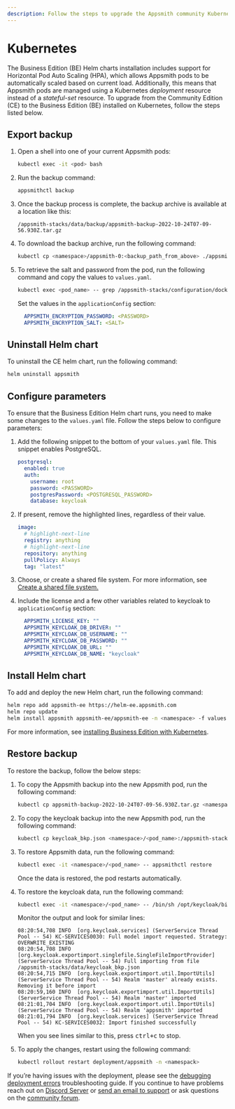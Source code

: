 ```yaml
---
description: Follow the steps to upgrade the Appsmith community Kubernetes installation to a Business Edition.
---
```


# Kubernetes

The Business Edition (BE) Helm charts installation includes support for Horizontal Pod Auto Scaling (HPA), which allows Appsmith pods to be automatically scaled based on current load. Additionally, this means that Appsmith pods are managed using a Kubernetes _deployment_ resource instead of a _stateful-set_ resource. To upgrade from the Community Edition (CE) to the Business Edition (BE) installed on Kubernetes, follow the steps listed below.

## Export backup

1. Open a shell into one of your current Appsmith pods:

   ```bash
   kubectl exec -it <pod> bash
   ```

2. Run the backup command:

   ```bash
   appsmithctl backup
   ```

3. Once the backup process is complete, the backup archive is available at a location like this:

   ```
   /appsmith-stacks/data/backup/appsmith-backup-2022-10-24T07-09-56.930Z.tar.gz
   ```

4. To download the backup archive, run the following command:

   ```bash
   kubectl cp <namespace>/appsmith-0:<backup_path_from_above> ./appsmith-ce-backup.tar.gz
   ```

5. To retrieve the salt and password from the pod, run the following command and copy the values to `values.yaml`.

   ```bash
   kubectl exec <pod_name> -- grep /appsmith-stacks/configuration/docker.env APPSMITH_ENCRYPTION_
   ```

   Set the values in the `applicationConfig` section:

   ```yaml
     APPSMITH_ENCRYPTION_PASSWORD: <PASSWORD>
     APPSMITH_ENCRYPTION_SALT: <SALT>
   ```

## Uninstall Helm chart

To uninstall the CE helm chart, run the following command:

```bash
helm uninstall appsmith
```

## Configure parameters

To ensure that the Business Edition Helm chart runs, you need to make some changes to the `values.yaml` file. Follow the steps below to configure parameters:

1. Add the following snippet to the bottom of your `values.yaml` file. This snippet enables PostgreSQL.

   ```yaml
   postgresql:
     enabled: true
     auth:
       username: root
       password: <PASSWORD>
       postgresPassword: <POSTGRESQL_PASSWORD>
       database: keycloak
   ```

2. If present, remove the highlighted lines, regardless of their value.

   ```yaml
   image:
     # highlight-next-line
     registry: anything
     # highlight-next-line
     repository: anything
     pullPolicy: Always
     tag: "latest"
   ```

3. Choose, or create a shared file system. For more information, see [Create a shared file system.](/getting-started/setup/installation-guides/kubernetes/business-edition#create-a-shared-file-system)

4. Include the license and a few other variables related to keycloak to `applicationConfig` section:

   ```yaml
     APPSMITH_LICENSE_KEY: ""
     APPSMITH_KEYCLOAK_DB_DRIVER: ""
     APPSMITH_KEYCLOAK_DB_USERNAME: ""
     APPSMITH_KEYCLOAK_DB_PASSWORD: ""
     APPSMITH_KEYCLOAK_DB_URL: ""
     APPSMITH_KEYCLOAK_DB_NAME: "keycloak"
   ```

## Install Helm chart 

To add and deploy the new Helm chart, run the following command:

   ```bash
   helm repo add appsmith-ee https://helm-ee.appsmith.com
   helm repo update
   helm install appsmith appsmith-ee/appsmith-ee -n <namespace> -f values.yaml
   ```

For more information, see [installing Business Edition with Kubernetes](/getting-started/setup/installation-guides/kubernetes/business-edition).


## Restore backup

To restore the backup, follow the below steps:

1. To copy the Appsmith backup into the new Appsmith pod, run the following command:

   ```bash
   kubectl cp appsmith-backup-2022-10-24T07-09-56.930Z.tar.gz <namespace>/<pod_name>:/appsmith-stacks/data/backup/
   ```

2. To copy the keycloak backup into the new Appsmith pod, run the following command:

   ```bash
   kubectl cp keycloak_bkp.json <namespace>/<pod_name>:/appsmith-stacks/data/
   ```

3. To restore Appsmith data, run the following command:

   ```bash
   kubectl exec -it <namespace>/<pod_name> -- appsmithctl restore
   ```

   Once the data is restored, the pod restarts automatically.

4. To restore the keycloak data, run the following command:

   ```bash
   kubectl exec -it <namespace>/<pod_name> -- /bin/sh /opt/keycloak/bin/standalone.sh -b 0.0.0.0 -Djboss.socket.binding.port-offset=1 -Dkeycloak.migration.action=import -Dkeycloak.migration.provider=singleFile -Dkeycloak.migration.file=/appsmith-stacks/data/keycloak_bkp.json -Dkeycloak.migration.strategy=OVERWRITE_EXISTING
   ```

   Monitor the output and look for similar lines:

   ```
   08:20:54,708 INFO  [org.keycloak.services] (ServerService Thread Pool -- 54) KC-SERVICES0030: Full model import requested. Strategy: OVERWRITE_EXISTING
   08:20:54,708 INFO  [org.keycloak.exportimport.singlefile.SingleFileImportProvider] (ServerService Thread Pool -- 54) Full importing from file /appsmith-stacks/data/keycloak_bkp.json
   08:20:54,715 INFO  [org.keycloak.exportimport.util.ImportUtils] (ServerService Thread Pool -- 54) Realm 'master' already exists. Removing it before import
   08:20:59,160 INFO  [org.keycloak.exportimport.util.ImportUtils] (ServerService Thread Pool -- 54) Realm 'master' imported
   08:21:01,704 INFO  [org.keycloak.exportimport.util.ImportUtils] (ServerService Thread Pool -- 54) Realm 'appsmith' imported
   08:21:01,794 INFO  [org.keycloak.services] (ServerService Thread Pool -- 54) KC-SERVICES0032: Import finished successfully
   ```

   When you see lines similar to this, press <kbd>ctrl+c</kbd> to stop.

5. To apply the changes, restart using the following command:

   ```bash
   kubectl rollout restart deployment/appsmith -n <namespack>
   ```

If you’re having issues with the deployment, please see the [debugging deployment errors](/help-and-support/troubleshooting-guide/deployment-errors.md) troubleshooting guide. If you continue to have problems reach out on [Discord Server](https://discord.com/invite/rBTTVJp) or [send an email to support](mailto:support@appsmith.com) or ask questions on the [community forum](https://community.appsmith.com/).

